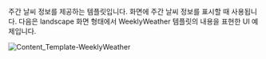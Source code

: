 주간 날씨 정보를 제공하는 템플릿입니다. 화면에 주간 날씨 정보를 표시할 때 사용됩니다. 다음은 landscape 화면 형태에서 WeeklyWeather 템플릿의 내용을 표현한 UI 예제입니다.

![Content_Template-WeeklyWeather](/Develop/Assets/Images/Content_Template-WeeklyWeather.png)